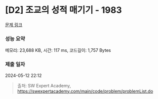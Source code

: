 # [D2] 조교의 성적 매기기 - 1983 

[문제 링크](https://swexpertacademy.com/main/code/problem/problemDetail.do?contestProbId=AV5PwGK6AcIDFAUq) 

### 성능 요약

메모리: 23,688 KB, 시간: 117 ms, 코드길이: 1,757 Bytes

### 제출 일자

2024-05-12 22:12



> 출처: SW Expert Academy, https://swexpertacademy.com/main/code/problem/problemList.do